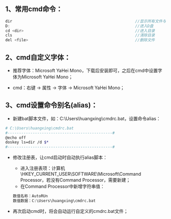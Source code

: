 ## 1、常用cmd命令：

```c
dir                                                      //显示所有文件与目录
D:                                                       //进入D盘
cd <dir>                                                 //进入目录
cls                                                      //清除目录
del <file>                                               //删除文件
```

## 2、cmd自定义字体：

- 推荐字体：Microsoft YaHei Mono，下载后安装即可，之后在cmd中设置字体为Microsoft YaHei Mono；

- cmd：右键 -> 属性 -> 字体 -> Microsoft YaHei Mono；

## 3、cmd设置命令别名(alias)：

- 新建bat脚本文件，如：C:\Users\huangxing\cmdrc.bat，设置命令alias：

```bash
# C:\Users\huangxing\cmdrc.bat
#----------------------------------------------#
@echo off
doskey ls=dir /d $*
#----------------------------------------------#
```

- 修改注册表，让cmd启动时自动执行alias脚本：

  - 进入注册表项：计算机\HKEY_CURRENT_USER\SOFTWARE\Microsoft\Command Processor，若没有Command Processor，需要新建；
  - 在Command Processor中新增字符串值：

  ```bash
  数值名称：AutoRUn
  数值数据：C:\Users\huangxing\cmdrc.bat
  ```

- 再次启动cmd时，将会自动运行自定义的cmdrc.bat文件；

